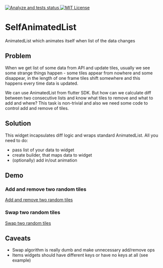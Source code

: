 <a href="https://github.com/sla-000/flutter-self_animated_list/actions">
<img src="https://github.com/sla-000/flutter-self_animated_list/workflows/flutter%20test/badge.svg" alt="Analyze and tests status">
</a>
<a href="https://opensource.org/licenses/MIT">
<img src="https://img.shields.io/badge/License-MIT-yellow.svg" alt="MIT License"/>
</a>


# SelfAnimatedList

AnimatedList which animates itself when list of the data changes


## Problem

When we get list of some data from API and update tiles, usually we see some strange things 
happen - some tiles appear from nowhere and some disappear, in the length of one frame tiles 
shift somewhere and this happens every time data is updated.

We can use AnimatedList from flutter SDK. But how can we calculate diff between two consecutive 
lists and know what tiles to remove and what to add and where? This task is non-trivial and also 
we need some code to control add and remove of tiles.


## Solution

This widget incapsulates diff logic and wraps standard AnimatedList. All you need to do:
- pass list of your data to widget 
- create builder, that maps data to widget
- (optionally) add in/out animation


## Demo

### Add and remove two random tiles

[Add and remove two random tiles](./docs/22.18.37.mp4)

### Swap two random tiles

[Swap two random tiles](./docs/22.18.16.mp4)


## Caveats

- Swap algorithm is really dumb and make unnecessary add/remove ops
- Items widgets should have different keys or have no keys at all (see example)
